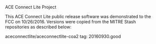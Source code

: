 ACE Connect Lite Project

This ACE Connect Lite public release software was demonstrated to the FCC on 10/26/2016. Versions were copied from the MITRE Stash repositories as described below:

aceconnectlite/aceconnectlite-coa2 tag: 20160930.good



